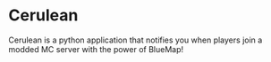 # Cerulean
Cerulean is a python application that notifies you when players join a modded MC server with the power of BlueMap!
